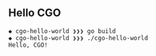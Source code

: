 ## Hello CGO

```
◆ cgo-hello-world ❯❯❯ go build
◆ cgo-hello-world ❯❯❯ ./cgo-hello-world 
Hello, CGO!
```